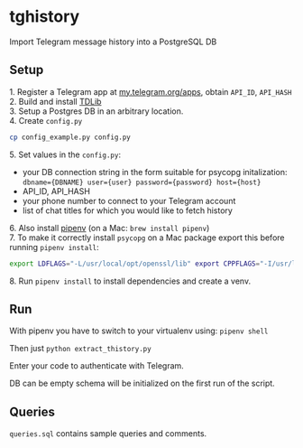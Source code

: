 # tghistory

Import Telegram message history into a PostgreSQL DB

## Setup 

1\. Register a Telegram app at [my.telegram.org/apps](https://my.telegram.org/apps), obtain `API_ID`, `API_HASH`  
2\. Build and install [TDLib](https://github.com/tdlib/td#building)  
3\. Setup a Postgres DB in an arbitrary location.    
4\. Create `config.py` 
```sh
cp config_example.py config.py
```
5\. Set values in the `config.py`:
 - your DB connection string in the form suitable for psycopg initalization: `dbname={DBNAME} user={user} password={password} host={host}`
 - API_ID, API_HASH
 - your phone number to connect to your Telegram account
 - list of chat titles for which you would like to fetch history 

6\. Also install [pipenv](https://github.com/pypa/pipenv) (on a Mac: `brew install pipenv`)  
7\. To make it correctly install `psycopg` on a Mac package export this before running `pipenv install`:
```sh
export LDFLAGS="-L/usr/local/opt/openssl/lib" export CPPFLAGS="-I/usr/local/opt/openssl/include"
```
8\. Run `pipenv install` to install dependencies and create a venv.

## Run
With pipenv you have to switch to your virtualenv using: 
`pipenv shell`

Then just `python extract_thistory.py`

Enter your code to authenticate with Telegram.

DB can be empty schema will be initialized on the first run of the script.

## Queries

`queries.sql` contains sample queries and comments.   
